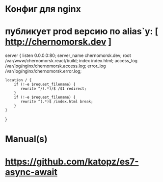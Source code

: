 # Конфиг для nginx
# публикует prod версию по alias`у: [ http://chernomorsk.dev ]

server {
	listen 0.0.0.0:80;
	server_name chernomorsk.dev;
	root /var/www/chernomorsk.react/build;
	index index.html;
	access_log /var/log/nginx/chernomorsk.access.log;
	error_log /var/log/nginx/chernomorsk.error.log;

	location / {
        if (!-e $request_filename) {
           rewrite ^/(.*)/$ /$1 redirect;
        }
        if (!-e $request_filename) {
           rewrite ^(.*)$ /index.html break;
        }
    }
}

# Manual(s)
# https://github.com/katopz/es7-async-await